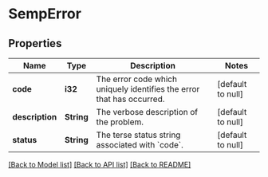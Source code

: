 # SempError

## Properties
Name | Type | Description | Notes
------------ | ------------- | ------------- | -------------
**code** | **i32** | The error code which uniquely identifies the error that has occurred. | [default to null]
**description** | **String** | The verbose description of the problem. | [default to null]
**status** | **String** | The terse status string associated with &#x60;code&#x60;. | [default to null]

[[Back to Model list]](../README.md#documentation-for-models) [[Back to API list]](../README.md#documentation-for-api-endpoints) [[Back to README]](../README.md)


